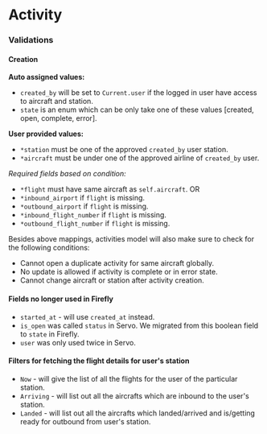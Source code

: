 # Activity

### Validations

#### Creation
**Auto assigned values:**
- `created_by` will be set to `Current.user` if the logged in user have access to aircraft and station.
- `state`	is an enum which can be only take one of these values [created, open, complete, error].

**User provided values:**
- `*station` must be one of the approved `created_by` user station.
- `*aircraft` must be under one of the approved airline of `created_by` user.

*Required fields based on condition:*
- `*flight` must have same aircraft as `self.aircraft`.
OR
- `*inbound_airport` if `flight` is missing.
- `*outbound_airport` if `flight` is missing.
- `*inbound_flight_number` if `flight` is missing.
- `*outbound_flight_number` if `flight` is missing.

Besides above mappings, activities model will also make sure to check for the following conditions:
- Cannot open a duplicate activity for same aircraft globally.
- No update is allowed if activity is complete or in error state.
- Cannot change aircraft or station after activity creation.

#### Fields no longer used in Firefly
- `started_at` - will use `created_at` instead.
- `is_open` was called `status` in Servo. We migrated from this boolean field to `state` in Firefly.
- `user` was only used twice in Servo.

#### Filters for fetching the flight details for user's station
- `Now` - will give the list of all the flights for the user of the particular station.
- `Arriving` - will list out all the aircrafts which are inbound to the user's station.
- `Landed` - will list out all the aircrafts which landed/arrived and is/getting ready for outbound from user's station.